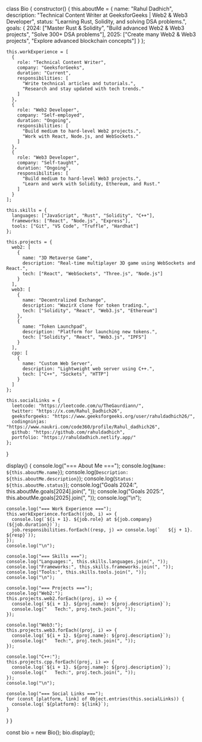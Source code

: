 class Bio {
  constructor() {
    this.aboutMe = {
      name: "Rahul Dadhich",
      description: "Technical Content Writer at GeeksforGeeks | Web2 & Web3 Developer",
      status: "Learning Rust, Solidity, and solving DSA problems.",
      goals: {
        2024: ["Master Rust & Solidity", "Build advanced Web2 & Web3 projects", "Solve 300+ DSA problems"],
        2025: ["Create many Web2 & Web3 projects", "Explore advanced blockchain concepts"]
      }
    };

    this.workExperience = [
      {
        role: "Technical Content Writer",
        company: "GeeksforGeeks",
        duration: "Current",
        responsibilities: [
          "Write technical articles and tutorials.",
          "Research and stay updated with tech trends."
        ]
      },
      {
        role: "Web2 Developer",
        company: "Self-employed",
        duration: "Ongoing",
        responsibilities: [
          "Build medium to hard-level Web2 projects.",
          "Work with React, Node.js, and WebSockets."
        ]
      },
      {
        role: "Web3 Developer",
        company: "Self-taught",
        duration: "Ongoing",
        responsibilities: [
          "Build medium to hard-level Web3 projects.",
          "Learn and work with Solidity, Ethereum, and Rust."
        ]
      }
    ];

    this.skills = {
      languages: ["JavaScript", "Rust", "Solidity", "C++"],
      frameworks: ["React", "Node.js", "Express"],
      tools: ["Git", "VS Code", "Truffle", "Hardhat"]
    };

    this.projects = {
      web2: [
        {
          name: "3D Metaverse Game",
          description: "Real-time multiplayer 3D game using WebSockets and React.",
          tech: ["React", "WebSockets", "Three.js", "Node.js"]
        }
      ],
      web3: [
        {
          name: "Decentralized Exchange",
          description: "WazirX clone for token trading.",
          tech: ["Solidity", "React", "Web3.js", "Ethereum"]
        },
        {
          name: "Token Launchpad",
          description: "Platform for launching new tokens.",
          tech: ["Solidity", "React", "Web3.js", "IPFS"]
        }
      ],
      cpp: [
        {
          name: "Custom Web Server",
          description: "Lightweight web server using C++.",
          tech: ["C++", "Sockets", "HTTP"]
        }
      ]
    };

    this.socialLinks = {
      leetcode: "https://leetcode.com/u/TheGaurdiann/",
      twitter: "https://x.com/Rahul_Dadhich26",
      geeksforgeeks: "https://www.geeksforgeeks.org/user/rahuldadhich26/",
      codingninjas: "https://www.naukri.com/code360/profile/Rahul_dadhich26",
      github: "https://github.com/rahuldadhich",
      portfolio: "https://rahuldadhich.netlify.app/"
    };
  }

  display() {
    console.log("=== About Me ===");
    console.log(`Name: ${this.aboutMe.name}`);
    console.log(`Description: ${this.aboutMe.description}`);
    console.log(`Status: ${this.aboutMe.status}`);
    console.log("Goals 2024:", this.aboutMe.goals[2024].join(", "));
    console.log("Goals 2025:", this.aboutMe.goals[2025].join(", "));
    console.log("\n");

    console.log("=== Work Experience ===");
    this.workExperience.forEach((job, i) => {
      console.log(`${i + 1}. ${job.role} at ${job.company} (${job.duration})`);
      job.responsibilities.forEach((resp, j) => console.log(`   ${j + 1}. ${resp}`));
    });
    console.log("\n");

    console.log("=== Skills ===");
    console.log("Languages:", this.skills.languages.join(", "));
    console.log("Frameworks:", this.skills.frameworks.join(", "));
    console.log("Tools:", this.skills.tools.join(", "));
    console.log("\n");

    console.log("=== Projects ===");
    console.log("Web2:");
    this.projects.web2.forEach((proj, i) => {
      console.log(`${i + 1}. ${proj.name}: ${proj.description}`);
      console.log("   Tech:", proj.tech.join(", "));
    });

    console.log("Web3:");
    this.projects.web3.forEach((proj, i) => {
      console.log(`${i + 1}. ${proj.name}: ${proj.description}`);
      console.log("   Tech:", proj.tech.join(", "));
    });

    console.log("C++:");
    this.projects.cpp.forEach((proj, i) => {
      console.log(`${i + 1}. ${proj.name}: ${proj.description}`);
      console.log("   Tech:", proj.tech.join(", "));
    });
    console.log("\n");

    console.log("=== Social Links ===");
    for (const [platform, link] of Object.entries(this.socialLinks)) {
      console.log(`${platform}: ${link}`);
    }
  }
}

const bio = new Bio();
bio.display();
